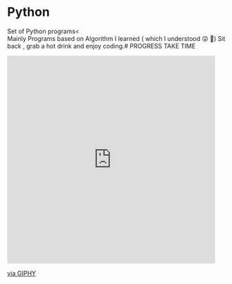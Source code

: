 # Python
Set of Python programs&lt; <br>
Mainly Programs based on Algorithm I learned ( which I understood 😜 😬) Sit back , grab a hot drink and enjoy coding.# PROGRESS TAKE TIME


<iframe src="https://giphy.com/embed/LmNwrBhejkK9EFP504" width="480" height="480" frameBorder="0" class="giphy-embed" allowFullScreen></iframe><p><a href="https://giphy.com/gifs/memecandy-LmNwrBhejkK9EFP504">via GIPHY</a></p>
